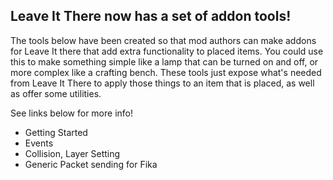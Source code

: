 ## Leave It There now has a set of addon tools!

The tools below have been created so that mod authors can make addons for Leave It there that add extra functionality to placed items. You could use this to make something simple like a lamp that can be turned on and off, or more complex like a crafting bench. These tools just expose what's needed from Leave It There to apply those things to an item that is placed, as well as offer some utilities.

See links below for more info!

* Getting Started
* Events
* Collision, Layer Setting
* Generic Packet sending for Fika
